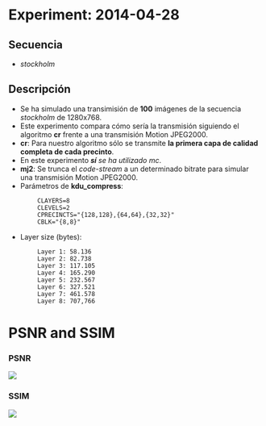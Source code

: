 Experiment: 2014-04-28
======================

Secuencia
---------
- *stockholm*

Descripción
-----------

- Se ha simulado una transimisión de **100** imágenes de la secuencia *stockholm* de 1280x768.
- Este experimento compara cómo sería la transmisión siguiendo el algoritmo **cr** frente a una transmisión Motion JPEG2000.
- **cr**: Para nuestro algoritmo sólo se transmite **la primera capa de calidad completa de cada precinto**.
- En este experimento ***sí** se ha utilizado mc*.
- **mj2**: Se trunca el *code-stream* a un determinado bitrate para simular una transmisión Motion JPEG2000.
- Parámetros de **kdu\_compress**:

```
        CLAYERS=8
        CLEVELS=2
        CPRECINCTS="{128,128},{64,64},{32,32}"        
        CBLK="{8,8}"
```

- Layer size (bytes):

```
        Layer 1: 58.136
        Layer 2: 82.738
        Layer 3: 117.105
        Layer 4: 165.290
        Layer 5: 232.567
        Layer 6: 327.521
        Layer 7: 461.578
        Layer 8: 707,766
```

PSNR and SSIM
=============

### PSNR

![](images/psnr.png)

### SSIM

![](images/ssim.png)